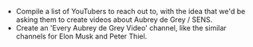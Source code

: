 

- Compile a list of YouTubers to reach out to, with the idea that we'd be asking them to create videos about Aubrey de Grey / SENS.
- Create an 'Every Aubrey de Grey Video' channel, like the similar channels for Elon Musk and Peter Thiel.


